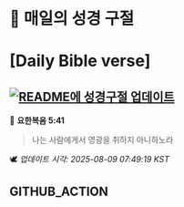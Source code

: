 # 🙏 매일의 성경 구절
# [Daily Bible verse]
## [![README에 성경구절 업데이트](https://github.com/DONGSUKA/first_test/actions/workflows/update-readme-bible.yml/badge.svg)](https://github.com/DONGSUKA/first_test/actions/workflows/update-readme-bible.yml)
<!-- START_BIBLE_VERSE -->
📖 **요한복음 5:41**
> 나는 사람에게서 영광을 취하지 아니하노라

🕊️ _업데이트 시각: 2025-08-09 07:49:19 KST_
  <!-- END_BIBLE_VERSE -->
## GITHUB_ACTION
